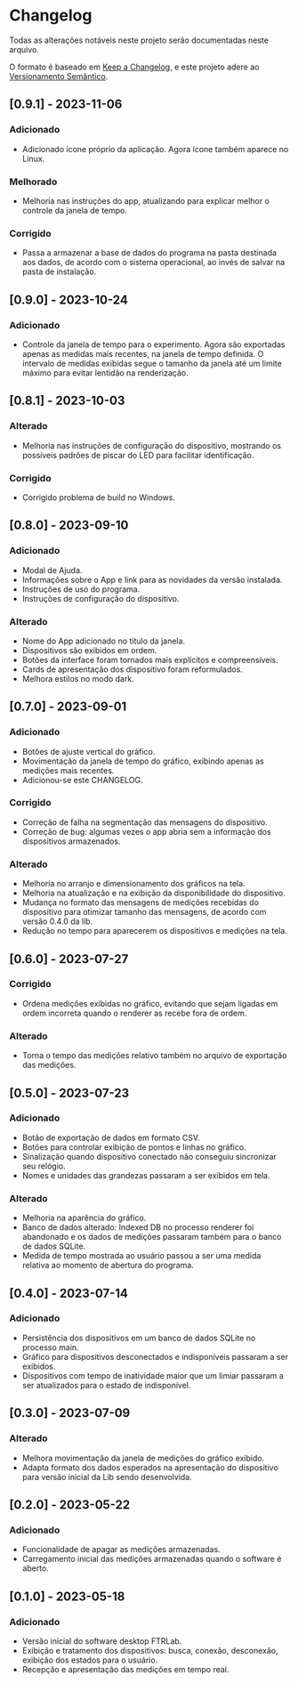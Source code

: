 # Changelog

Todas as alterações notáveis neste projeto serão documentadas neste arquivo.

O formato é baseado em [Keep a Changelog](https://keepachangelog.com/pt-BR/1.0.0/),
e este projeto adere ao [Versionamento Semântico](https://semver.org/lang/pt-BR/spec/v2.0.0.html).

## [0.9.1] - 2023-11-06

### Adicionado

- Adicionado ícone próprio da aplicação. Agora ícone também aparece no Linux.

### Melhorado

- Melhoria nas instruções do app, atualizando para explicar melhor o controle da janela de tempo.

### Corrigido

- Passa a armazenar a base de dados do programa na pasta destinada aos dados, de acordo com o sistema operacional, ao invés de salvar na pasta de instalação.

## [0.9.0] - 2023-10-24

### Adicionado

- Controle da janela de tempo para o experimento. Agora são exportadas apenas as medidas mais recentes, na janela de tempo definida. O intervalo de medidas exibidas segue o tamanho da janela até um limite máximo para evitar lentidão na renderização.

## [0.8.1] - 2023-10-03

### Alterado

- Melhoria nas instruções de configuração do dispositivo, mostrando os possíveis padrões de piscar do LED para facilitar identificação.

### Corrigido

- Corrigido problema de build no Windows.

## [0.8.0] - 2023-09-10

### Adicionado

- Modal de Ajuda.
- Informações sobre o App e link para as novidades da versão instalada.
- Instruções de uso do programa.
- Instruções de configuração do dispositivo.

### Alterado

- Nome do App adicionado no título da janela.
- Dispositivos são exibidos em ordem.
- Botões da interface foram tornados mais explícitos e compreensíveis.
- Cards de apresentação dos dispositivo foram reformulados.
- Melhora estilos no modo dark.

## [0.7.0] - 2023-09-01

### Adicionado

- Botões de ajuste vertical do gráfico.
- Movimentação da janela de tempo do gráfico, exibindo apenas as medições mais recentes.
- Adicionou-se este CHANGELOG.

### Corrigido

- Correção de falha na segmentação das mensagens do dispositivo.
- Correção de bug: algumas vezes o app abria sem a informação dos dispositivos armazenados.

### Alterado

- Melhoria no arranjo e dimensionamento dos gráficos na tela.
- Melhoria na atualização e na exibição da disponibilidade do dispositivo.
- Mudança no formato das mensagens de medições recebidas do dispositivo para otimizar tamanho das mensagens, de acordo com versão 0.4.0 da lib.
- Redução no tempo para aparecerem os dispositivos e medições na tela.

## [0.6.0] - 2023-07-27

### Corrigido

- Ordena medições exibidas no gráfico, evitando que sejam ligadas em ordem incorreta quando o renderer as recebe fora de ordem.

### Alterado

- Torna o tempo das medições relativo também no arquivo de exportação das medições.

## [0.5.0] - 2023-07-23

### Adicionado

- Botão de exportação de dados em formato CSV.
- Botões para controlar exibição de pontos e linhas no gráfico.
- Sinalização quando dispositivo conectado não conseguiu sincronizar seu relógio.
- Nomes e unidades das grandezas passaram a ser exibidos em tela.

### Alterado

- Melhoria na aparência do gráfico.
- Banco de dados alterado: Indexed DB no processo renderer foi abandonado e os dados de medições passaram também para o banco de dados SQLite.
- Medida de tempo mostrada ao usuário passou a ser uma medida relativa ao momento de abertura do programa.

## [0.4.0] - 2023-07-14

### Adicionado

- Persistência dos dispositivos em um banco de dados SQLite no processo main.
- Gráfico para dispositivos desconectados e indisponíveis passaram a ser exibidos.
- Dispositivos com tempo de inatividade maior que um limiar passaram a ser atualizados para o estado de indisponível.

## [0.3.0] - 2023-07-09

### Alterado

- Melhora movimentação da janela de medições do gráfico exibido.
- Adapta formato dos dados esperados na apresentação do dispositivo para versão inicial da Lib sendo desenvolvida.

## [0.2.0] - 2023-05-22

### Adicionado

- Funcionalidade de apagar as medições armazenadas.
- Carregamento inicial das medições armazenadas quando o software é aberto.

## [0.1.0] - 2023-05-18

### Adicionado

- Versão inicial do software desktop FTRLab.
- Exibição e tratamento dos dispositivos: busca, conexão, desconexão, exibição dos estados para o usuário.
- Recepção e apresentação das medições em tempo real.
